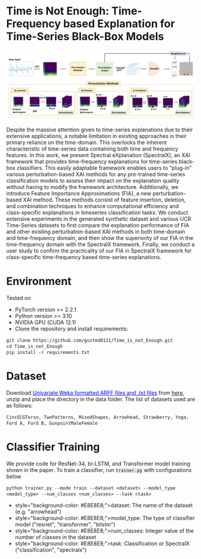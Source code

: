 # Time is Not Enough: Time-Frequency based Explanation for Time-Series Black-Box Models

![Model Architecture](figures/overall_figure.png)

Despite the massive attention given to time-series explanations due to their extensive applications, a notable limitation in existing approaches is their primary reliance on the time-domain. This overlooks the inherent characteristic of time-series data containing both time and frequency features. In this work, we present Spectral eXplanation (SpectralX), an XAI framework that provides time-frequency explanations for time-series black-box classifiers. This easily adaptable framework enables users to “plug-in” various perturbation-based XAI methods for any pre-trained time-series classification models to assess their impact on the explanation quality without having to modify the framework architecture. Additionally, we introduce Feature Importance Approximations (FIA), a new perturbation-based XAI method. These methods consist of feature insertion, deletion, and combination techniques to enhance computational efficiency and class-specific explanations in timeseries classification tasks. We conduct extensive experiments in the generated synthetic dataset and various UCR Time-Series datasets to first compare the explanation performance of FIA and other existing perturbation-based XAI methods in both time-domain and time-frequency domain, and then show the superiority of our FIA in the time-frequency domain with the SpectralX framework. Finally, we conduct a user study to confirm the practicality of our FIA in SpectralX framework for class-specific time-frequency based time-series explanations.

# Environment
Tested on
* PyTorch version >= 2.2.1
* Python version >= 3.10 
* NVIDIA GPU (CUDA 12.1)
* Clone the repository and install requirements: 
```
git clone https://github.com/gustmd0121/Time_is_not_Enough.git
cd Time_is_not_Enough
pip install -r requirements.txt
```

# Dataset 
Download <span style="color: blue; text-decoration: underline;">Univariate Weka formatted ARFF files and .txt files</span> from [here](https://www.timeseriesclassification.com/dataset.php), unzip and place the directory in the data folder. The list of datasets used are as follows:
```
CincECGTorso, TwoPatterns, MixedShapes, Arrowhead, Strawberry, Yoga, Ford A, Ford B, GunpointMaleFemale
```

# Classifier Training
We provide code for ResNet-34, bi-LSTM, and Transformer model training shown in the paper. To train a classifier, run <code style="background-color: #E8E8E8;">trainer.py</code> with configurations below 
```
python trainer.py --mode train --dataset <dataset> --model_type <model_type> --num_classes <num_classes> --task <task>
```
* style="background-color: #E8E8E8;">dataset</code>: The name of the dataset (e.g. "arrowhead")
* style="background-color: #E8E8E8;">model_type</code>: The type of classifier model ("resnet", "transformer", "bilstm")
* style="background-color: #E8E8E8;">num_classes</code>: Integer value of the number of classes in the dataset 
* style="background-color: #E8E8E8;">task</code>: Classification or SpectralX ("classification", "spectralx")




